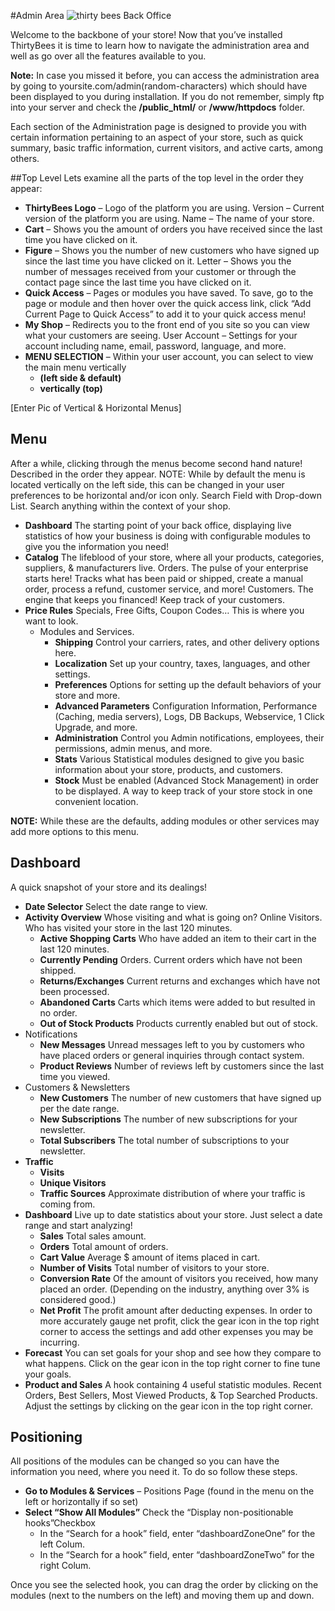 #Admin Area
![thirty bees Back Office]({{baseurl}}/thirtybees/images/thirty-bees-back-office.jpg  "thirty bees Back Office")

Welcome to the backbone of your store!  Now that you’ve installed ThirtyBees it is time to learn how to navigate the administration area and well as go over all the features available to you.

**Note:** In case you missed it before, you can access the administration area by going to yoursite.com/admin(random-characters) which should have been displayed to you during installation.  If you do not remember, simply ftp into your server and check the **/public_html/** or **/www/httpdocs** folder.

Each section of the Administration page is designed to provide you with certain information pertaining to an aspect of your store, such as quick summary, basic traffic information, current visitors, and active carts, among others.

##Top Level
Lets examine all the parts of the top level in the order they appear:

- **ThirtyBees Logo** – Logo of the platform you are using.
Version – Current version of the platform you are using.
Name – The name of your store.
- **Cart** – Shows you the amount of orders you have received since the last time you have clicked on it.
- **Figure** – Shows you the number of new customers who have signed up since the last time you have clicked on it.
Letter – Shows you the number of messages received from your customer or through the contact page since the last time you have clicked on it.
- **Quick Access** – Pages or modules you have saved.  To save, go to the page or module and then hover over the quick access link, click “Add Current Page to Quick Access” to add it to your quick access menu!
- **My Shop** – Redirects you to the front end of you site so you can view what your customers are seeing.
User Account – Settings for your account including name, email, password, language, and more.
- **MENU SELECTION** – Within your user account, you can select to view the main menu vertically
	- **(left side & default)**
	- **vertically (top)**

[Enter Pic of Vertical & Horizontal Menus]

## Menu
After a while, clicking through the menus become second hand nature!  Described in the order they appear.
NOTE:  While by default the menu is located vertically on the left side, this can be changed in your user preferences to be horizontal and/or icon only.
Search Field with Drop-down List.  Search anything within the context of your shop.


- **Dashboard**  The starting point of your back office, displaying live statistics of how your business is doing with configurable modules to give you the information you need!
- **Catalog**  The lifeblood of your store, where all your products, categories, suppliers, & manufacturers live.
Orders.  The pulse of your enterprise starts here!  Tracks what has been paid or shipped, create a manual order, process a refund, customer service, and more!
Customers.  The engine that keeps you financed!  Keep track of your customers.
- **Price Rules**  Specials, Free Gifts, Coupon Codes…  This is where you want to look.
	- Modules and Services.  
		- **Shipping**  Control your carriers, rates, and other delivery options here.
		- **Localization** Set up your country, taxes, languages, and other settings.
		- **Preferences**  Options for setting up the default behaviors of your store and more.
		- **Advanced Parameters** Configuration Information, Performance (Caching, media servers), Logs, DB Backups, Webservice, 1 Click Upgrade, and more.
		- **Administration**  Control you Admin notifications, employees, their permissions, admin menus, and more.
		- **Stats**  Various Statistical modules designed to give you  basic information about your store, products, and customers.
		- **Stock**  Must be enabled (Advanced Stock Management) in order to be displayed.  A way to keep track of your store stock in one convenient location.

**NOTE:** While these are the defaults, adding modules or other services may add more options to this menu.
## Dashboard

A quick snapshot of your store and its dealings!

- **Date Selector**  Select the date range to view.
- **Activity Overview**  Whose visiting and what is going on?
Online Visitors.  Who has visited your store in the last 120 minutes.
	- **Active Shopping Carts**  Who have added an item to their cart in the last 120 minutes.
	- **Currently Pending**
Orders. Current orders which have not been shipped.
	- **Returns/Exchanges**  Current returns and exchanges which have not been processed.
	- **Abandoned Carts**  Carts which items were added to but resulted in no order. 
	- **Out of Stock Products**  Products currently enabled but out of stock.
- Notifications
	- **New Messages** Unread messages left to you by customers who have placed orders or general inquiries through contact system.
	- **Product Reviews**  Number of reviews left by customers since the last time you viewed.
- Customers & Newsletters
	- **New Customers**  The number of new customers that have signed up per the date range.
	- **New Subscriptions**  The number of new subscriptions for your newsletter.
	- **Total Subscribers**  The total number of subscriptions to your newsletter.
- **Traffic**
	- **Visits** 
	- **Unique Visitors** 
	- **Traffic Sources**  Approximate distribution of where your traffic is coming from.
- **Dashboard**  Live up to date statistics about your store.  Just select a date range and start analyzing!
	- **Sales**  Total sales amount.
	- **Orders**  Total amount of orders.
	- **Cart Value**  Average $ amount of items placed in cart.
	- **Number of Visits**  Total number of visitors to your store.
	- **Conversion Rate**  Of the amount of visitors you received, how many placed an order.  (Depending on the industry, anything over 3% is considered good.)
	- **Net Profit** The profit amount after deducting expenses.  In order to more accurately gauge net profit, click the gear icon in the top right corner to access the settings and add other expenses you may be incurring.
- **Forecast**  You can set goals for your shop and see how they compare to what happens.  Click on the gear icon in the top right corner to fine tune your goals.
- **Product and Sales**  A hook containing 4 useful statistic modules.  Recent Orders, Best Sellers, Most Viewed Products, & Top Searched Products.  Adjust the settings by clicking on the gear icon in the top right corner.

## Positioning
All positions of the modules can be changed so you can have the information you need, where you need it.  To do so follow these steps.

- **Go to Modules & Services** – Positions Page (found in the menu on the left or horizontally if so set)
- **Select “Show All Modules”**
Check the “Display non-positionable hooks”Checkbox
	- In the “Search for a hook” field, enter “dashboardZoneOne” for the left Colum.
	- In the “Search for a hook” field, enter “dashboardZoneTwo” for the right Colum.

Once you see the selected hook, you can drag the order by clicking on the modules (next to the numbers on the left) and moving them up and down.
